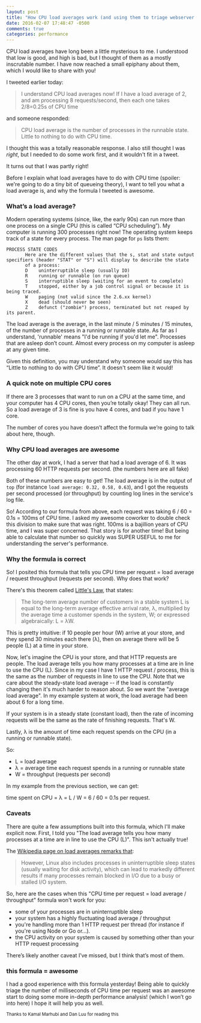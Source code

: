 ```yaml
---
layout: post
title: "How CPU load averages work (and using them to triage webserver performance!)"
date: 2016-02-07 17:48:47 -0500
comments: true
categories: performance
---
```


CPU load averages have long been a little mysterious to me. I understood that
low is good, and high is bad, but I thought of them as a mostly inscrutable
number. I have now reached a small epiphany about them, which I would like to
share with you!

I tweeted earlier today:

> I understand CPU load averages now! If I have a load average of 2, and am processing 8 requests/second, then each one takes 2/8=0.25s of CPU time

and someone responded:

> CPU load average is the number of processes in the runnable state. Little to nothing to do with CPU time.

I thought this was a totally reasonable response. I also still thought I was
_right_, but I needed to do some work first, and it wouldn't fit in a tweet.

It turns out that I was partly right!

Before I explain what load averages have to do with CPU time (spoiler: we're
going to do a tiny bit of queueing theory), I want to tell you what a load
average is, and why the formula I tweeted is awesome.

### What’s a load average?

Modern operating systems (since, like, the early 90s) can run more than one process on a single CPU (this is called “CPU scheduling”). My computer is running 300 processes right now! The operating system keeps track of a state for every process. The man page for `ps` lists them:

```
PROCESS STATE CODES
       Here are the different values that the s, stat and state output specifiers (header "STAT" or "S") will display to describe the state
       of a process:
       D    uninterruptible sleep (usually IO)
       R    running or runnable (on run queue)
       S    interruptible sleep (waiting for an event to complete)
       T    stopped, either by a job control signal or because it is being traced.
       W    paging (not valid since the 2.6.xx kernel)
       X    dead (should never be seen)
       Z    defunct ("zombie") process, terminated but not reaped by its parent.
```

The load average is the average, in the last minute / 5 minutes / 15 minutes, of the number of processes in a running or runnable state. As far as I understand, 'runnable' means "I'd be running if you'd let me". Processes that are asleep don’t count. Almost every process on my computer is asleep at any given time.

Given this definition, you may understand why someone would say this has “Little to nothing to do with CPU time”. It doesn't seem like it would!

### A quick note on multiple CPU cores

If there are 3 processes that want to run on a CPU at the same time, and your computer has 4 CPU cores, then you’re totally okay! They can all run. So a load average of 3 is fine is you have 4 cores, and bad if you have 1 core.

The number of cores you have doesn’t affect the formula we’re going to talk about here, though.

### Why CPU load averages are awesome

The other day at work, I had a server that had a load average of 6. It was processing 60 HTTP requests per second. (the numbers here are all fake)

Both of these numbers are easy to get! The load average is in the output of `top` (for instance `load average: 0.32, 0.58, 0.63`), and I got the requests per second processed (or throughput) by counting log lines in the service's log file.

So! According to our formula from above, each request was taking 6 / 60 = 0.1s = 100ms of CPU time. I asked my awesome coworker to double check this division to make sure that was right. 100ms is a bajillion years of CPU time, and I was super concerned. That story is for another time! But being able to calculate that number so quickly was SUPER USEFUL to me for understanding the server's performance.

### Why the formula is correct

So! I posited this formula that tells you CPU time per request = load average / request throughput (requests per second). Why does that work?

There's this theorem called [Little's Law](https://en.wikipedia.org/wiki/Little%27s_law), that states: 

> The long-term average number of customers in a stable system L is equal to the long-term average effective arrival rate, λ, multiplied by the average time a customer spends in the system, W; or expressed algebraically: L = λW.

This is pretty intuitive: if 10 people per hour (W) arrive at your store, and they spend 30 minutes each there (λ), then on average there will be 5 people (L) at a time in your store.

Now, let's imagine the CPU is your store, and that HTTP requests are people. The load average tells you how many processes at a time are in line to use the CPU (L). Since in my case I have 1 HTTP request / process, this is the same as the number of requests in line to use the CPU. Note that we care about the steady-state load average -- if the load is constantly changing then it's much harder to reason about. So we want the "average load average". In my example system at work, the load average had been about 6 for a long time.

If your system is in a steady state (constant load), then the rate of incoming requests will be the same as the rate of finishing requests. That's W.

Lastly, λ is the amount of time each request spends on the CPU (in a running or runnable state).

So:

* L = load average
* λ = average time each request spends in a running or runnable state
* W = throughput (requests per second)

In my example from the previous section, we can get:

time spent on CPU = λ = L / W = 6 / 60 = 0.1s per request.

### Caveats

There are quite a few assumptions built into this formula, which I'll make explicit now. First, I told you "The load average tells you how many processes at a time are in line to use the CPU (L)". This isn't actually true!

The [Wikipedia page on load averages remarks that](https://en.wikipedia.org/wiki/Load_(computing)):

> However, Linux also includes processes in uninterruptible sleep states (usually waiting for disk activity), which can lead to markedly different results if many processes remain blocked in I/O due to a busy or stalled I/O system.

So, here are the cases when this "CPU time per request = load average / throughput" formula won't work for you:

* some of your processes are in uninterruptible sleep
* your system has a highly fluctuating load average / throughput
* you're handling more than 1 HTTP request per thread (for instance if you're using Node or Go or...).
* the CPU activity on your system is caused by something other than your HTTP request processing

There’s likely another caveat I’ve missed, but I think that’s most of them.

### this formula = awesome

I had a good experience with this formula yesterday! Being able to quickly triage the number of milliseconds of CPU time per request was an awesome start to doing some more in-depth performance analysis! (which I won’t go into here) I hope it will help you as well. 

<small> Thanks to Kamal Marhubi and Dan Luu for reading this </small>
